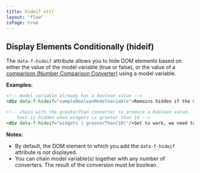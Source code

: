 ```yaml
---
title: hideif attr
layout: "flow"
isPage: true
---
```


## Display Elements Conditionally (hideif)

The `data-f-hideif` attribute allows you to hide DOM elements based on either the value of the model variable (true or false), or the value of a [comparison (Number Comparison Converter)](../../../../converters/number-compare-converter/) using a model variable.

**Examples:**
```html
<!-- model variable already has a boolean value -->
<div data-f-hideif="sampleBooleanModelVariable">Remains hidden if the model variable is true</div>

<!-- chain with the greaterThan converter to produce a boolean value, 
    text is hidden when widgets is greater than 10 -->
<div data-f-hideif="widgets | greaterThan(10)"/>Get to work, we need to sell more widgets!</div>
```

**Notes:**
* By default, the DOM element to which you add the `data-f-hideif` attribute is *not* displayed.
* You can chain model variable(s) together with any number of converters. The result of the conversion must be boolean.
